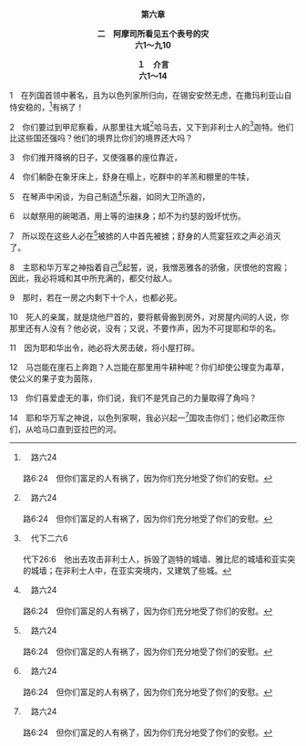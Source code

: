 <p style="text-align:center;font-weight:bold;">第六章</p>

<p style="text-align:center;font-weight:bold;">二　阿摩司所看见五个表号的灾<br>六1～九10</p>

<p style="text-align:center;font-weight:bold;">１　介言<br>六1～14</p>

1　在列国首领中著名，且为以色列家所归向，在锡安安然无虑，在撒玛利亚山自恃安稳的，[^a]有祸了！

[^a]:　路六24<br><br>路6:24　但你们富足的人有祸了，因为你们充分地受了你们的安慰。

2　你们要过到甲尼察看，从那里往大城[^a]哈马去，又下到非利士人的[^b]迦特。他们比这些国还强吗？他们的境界比你们的境界还大吗？

[^a]:　赛十9；王下十八34<br><br>赛10:9　迦勒挪岂不像迦基米施吗？哈马岂不像亚珥拔吗？撒玛利亚岂不像大马色吗？<br><br>王下18:34　哈马、亚珥拔的神在哪里？西法瓦音、希拿、以瓦的神在哪里？他们曾救撒玛利亚脱离我的手吗？

[^b]:　代下二六6<br><br>代下26:6　他出去攻击非利士人，拆毁了迦特的城墙、雅比尼的城墙和亚实突的城墙；在非利士人中，在亚实突境内，又建筑了些城。

3　你们推开降祸的日子，又使强暴的座位靠近，

4　你们躺卧在象牙床上，舒身在榻上，吃群中的羊羔和棚里的牛犊，

5　在琴声中闲谈，为自己制造[^a]乐器，如同大卫所造的，

[^a]:　代上二三5<br><br>代上23:5　有四千人作守门的，又有四千人用大卫所造赞美的乐器赞美耶和华。

6　以献祭用的碗喝酒，用上等的油抹身；却不为约瑟的毁坏忧伤。

7　所以现在这些人必在[^a]被掳的人中首先被掳；舒身的人荒宴狂欢之声必消灭了。

[^a]:　摩五5；27；七11<br><br>摩5:5　不要寻求伯特利，不要进入吉甲，不要过到别是巴；因为吉甲必被掳掠，伯特利也必归于无有。<br><br>摩5:27　所以我要把你们掳到大马色以外；这是耶和华说的；万军之神是祂的名。<br><br>摩7:11　因为阿摩司如此说，耶罗波安必被刀杀，以色列民定被掳去，离开本地。

8　主耶和华万军之神指着自己[^a]起誓，说，我憎恶雅各的骄傲，厌恨他的宫殿；因此，我必将城和其中所充满的，都交付敌人。

[^a]:　耶五一14；来六13；17<br><br>耶51:14　万军之耶和华指着自己起誓，说，我必使敌人充满你，像蝗虫一样；他们必对你发出胜利的呐喊。<br><br>来6:13　神应许亚伯拉罕的时候，因为没有比自己更大的可以指着起誓，就指着自己起誓，说，<br><br>来6:17　这样，神既愿意向那承受应许的人，格外显明祂的旨意是不更改的，就介入以起誓担保；

9　那时，若在一房之内剩下十个人，也都必死。

10　死人的亲属，就是烧他尸首的，要将骸骨搬到房外，对房屋内间的人说，你那里还有人没有？他必说，没有；又说，不要作声，因为不可提耶和华的名。

11　因为耶和华出令，祂必将大房击破，将小屋打碎。

12　马岂能在崖石上奔跑？人岂能在那里用牛耕种呢？你们却使公理变为毒草，使公义的果子变为茵陈，

13　你们喜爱虚无的事，你们说，我们不是凭自己的力量取得了角吗？

14　耶和华万军之神说，以色列家啊，我必兴起一[^a]国攻击你们；他们必欺压你们，从哈马口直到亚拉巴的河。

[^a]:　王下十五29；十七6；赛十5～6；耶五15～17<br><br>王下15:29　以色列王比加年间，亚述王提革拉毗列色来夺了以云、亚伯伯玛迦、亚挪、基低斯、夏琐、基列和加利利，加利利就是拿弗他利全地，将这些地方的居民都掳到亚述去了。<br><br>王下17:6　何细亚第九年，亚述王攻取了撒玛利亚，将以色列人迁徙到亚述，把他们安置在哈腊，并歌散的哈博河边，以及玛代人的城邑。<br><br>赛10:5　祸哉，亚述，我怒气的棍！他们手中的杖就是我的恼恨。<br><br>赛10:6　我打发他攻击不虔敬的国，吩咐他攻击我盛怒之下的百姓，抢掳来之财为掳物，夺掠来之货为掠物，将他们践踏，像街上的泥土一样。<br><br>耶5:15　耶和华说，以色列家啊，我必使一国从远方来攻击你，是强盛不衰的国，是从古而有的国；这国的言语你不晓得，他们说的话你不明白。<br><br>耶5:16　他们的箭袋，如同敞开的坟墓；他们都是勇士。<br><br>耶5:17　他们必吃尽你的庄稼和你的粮食，吃尽你的儿女；他们必吃尽你的牛群羊群，吃尽你的葡萄树和无花果树；又必用刀毁坏你所倚靠的坚固城。


